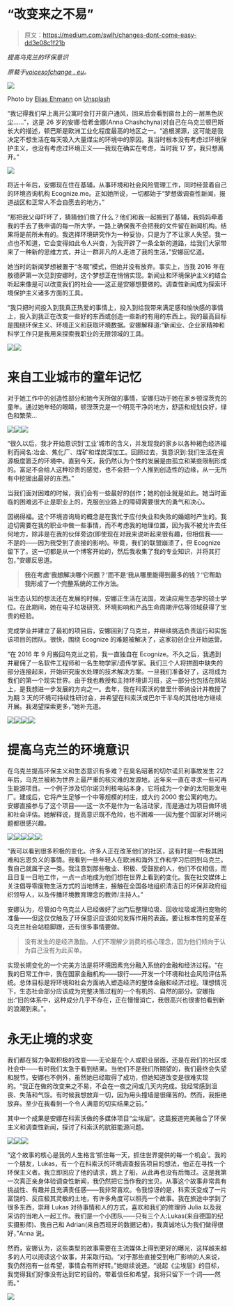 # “改变来之不易”

> 原文：<https://medium.com/swlh/changes-dont-come-easy-dd3e08c1f21b>

*提高乌克兰的环保意识*

*原载于*[*voicesofchange . eu*](http://voicesofchange.eu/anna_ukraine/)*。*

![](img/2689dd2ccd64d5485953ce63d94bc444.png)

Photo by [Elias Ehmann](https://unsplash.com/photos/DxuDxXNXQnc?utm_source=unsplash&utm_medium=referral&utm_content=creditCopyText) on [Unsplash](https://unsplash.com/?utm_source=unsplash&utm_medium=referral&utm_content=creditCopyText)

“我记得我们早上离开公寓时会打开窗户通风，回来后会看到窗台上的一层黑色灰尘……”，这是 26 岁的安娜·恰希金娜(Anna Chashchyna)对自己在乌克兰顿巴斯长大的描述，顿巴斯是欧洲工业化程度最高的地区之一。“追根溯源，这可能是我决定不想生活在每天吸入大量煤尘的环境中的原因。我当时根本没有考虑过环境保护主义，也没有考虑过环境正义——我现在确实在考虑，当时我 17 岁，我只想离开。”

![](img/8628bad4dde09e95863ee4544a7a3a8a.png)

将近十年后，安娜现在住在基辅，从事环境和社会风险管理工作，同时经营着自己的环境咨询机构 Ecognize.me。正如她所说，一切都始于“梦想做调查性新闻，报道战区和正常人不会自愿去的地方。”

“那把我父母吓坏了，猜猜他们做了什么？他们和我一起搬到了基辅，我妈妈牵着我的手去了我申请的每一所大学，一路上确保我不会把我的文件留在新闻机构。结果将是前所未有的。我选择环境研究作为一种妥协，只是为了不让家人失望。我一点也不知道，它会变得如此令人兴奋，为我开辟了一条全新的道路，给我们大家带来了一种新的思维方式，并让一群非凡的人走进了我的生活，”安娜回忆道。

她当时的新闻梦想被置于“冬眠”模式，但她并没有放弃。事实上，当我 2016 年在敖德萨第一次见到安娜时，这个梦想正在悄悄实现。新闻业和环境保护主义的结合听起来像是可以改变我们的社会——这正是安娜想要做的。调查性新闻成为探索环境保护主义诸多方面的工具。

“我只把时间投入到我真正热爱的事情上，投入到给我带来满足感和愉快感的事情上，投入到我正在改变一些好的东西或创造一些新的有用的东西上。我的最高目标是围绕环保主义、环境正义和获取环境数据。安娜解释道:“新闻业、企业家精神和科学工作只是我用来探索我职业的无限领域的工具。

![](img/8188324c812474e8136ae572089d383e.png)![](img/34b27a44ffd111787b35cefe135d8c12.png)

# **来自工业城市的童年记忆**

对于她工作中的创造性部分和她今天所做的事情，安娜归功于她在家乡顿涅茨克的童年。通过她年轻的眼睛，顿涅茨克是一个明亮干净的地方，舒适和规划良好，绿色和繁荣…

![](img/597b8182872d14dfc736c936fe94187d.png)![](img/28de0ba1ee643afeb472dee97ae6bcb5.png)![](img/e0c47dec44a627b9a1e97645637839a6.png)

“很久以后，我才开始意识到‘工业’城市的含义，并发现我的家乡以各种褐色经济福利而闻名:冶金、焦化厂、煤矿和煤炭深加工。回顾过去，我意识到:我们生活在资源极度匮乏的环境中。直到今天，我仍然认为个性的发展是由孤立和某些限制形成的。富足不会给人这种珍贵的感觉，也不会把一个人推到创造性的边缘，从一无所有中挖掘出最好的东西。”

当我们面对困难的时候，我们会有一些最好的创作；她的创业就是如此。她当时面临的困难远不止是职业上的，克服创业路上的障碍需要很大的勇气和决心。

因祸得福。这个环境咨询局的概念是在我忙于应付失业和失败的婚姻时产生的。我迫切需要在我的职业中做一些事情，而不考虑我的地理位置，因为我不被允许去任何地方，除非是在我的伙伴旁边(即使现在对我来说听起来很有趣，但相信我——不是的——因为我受到了直接的影响)。毕竟，我们的联盟崩溃了，但 Ecognize 留下了。这一切都是从一个博客开始的，然后我收集了我的专业知识，并将其打包，”安娜反思道。

> **我在考虑‘我想解决哪个问题？’而不是‘我从哪里能得到最多的钱？’它帮助我形成了一个完整系统的工作方法。**

当生态认知的想法还在发展的时候，安娜正生活在法国，攻读应用生态学的硕士学位。在此期间，她在电子垃圾研究、环境影响和产品生命周期评估等领域获得了宝贵的经验。

完成学业并建立了最初的项目后，安娜回到了乌克兰，并继续挑选负责运行和实施该项目的团队。很快，围绕 Ecognize 的难题被解决了，这家初创企业开始运营。

“在 2016 年 9 月搬回乌克兰之前，我一直独自在 Ecognize。不久之后，我遇到并雇佣了一名软件工程师和一名生物学家/遗传学家。我们三个人将拼图中缺失的部分连接起来，开始研究废水处理的技术解决方案。一旦我们准备好了，这将成为我们的第一个现实世界。由于我也教授和主持环境讲习班，这一部分也包括在网站上，是我想进一步发展的方向之一。去年，我在科索沃的普里什蒂纳设计并教授了为期 3 天的环境可持续性研讨会，并希望在科索沃或巴尔干半岛的其他地方继续开展。我渴望探索更多，”她补充道。

![](img/99af9f16f3fd047dcc62eb2cccfb1552.png)![](img/7fbc0926cf2931c609f24c30917822d5.png)![](img/64065f78e031e309e1378aa2bdcf549a.png)![](img/2558b40291c9827f78508ef5098b27b6.png)

# 提高乌克兰的环境意识

在乌克兰提高环保主义和生态意识有多难？在臭名昭著的切尔诺贝利事故发生 22 年后，乌克兰被称为世界上最严重的核灾难的发源地，近年来一直在寻求一些可再生能源项目。一个例子涉及切尔诺贝利核电站本身，它将成为一个新的太阳能发电厂。建成后，它将产生足够一个中等规模的村庄，或大约 2000 套公寓的电力。安娜直接参与了这个项目——这一次不是作为一名活动家，而是通过为项目做环境和社会评估。她解释说，提高意识既不危险，也不困难——因为整个国家对环境问题都很感兴趣。

![](img/c7a701ac9ab0d4631f1da2b776cf4fab.png)![](img/c9ee0ae76b913aead38bca3fc45adab6.png)![](img/cce73f79a9ae49bb98070470ff57474f.png)![](img/71e364016918ba69e72dc1e8d4c90def.png)![](img/7ab7dbfb43183eafdf6ac4bd998a8840.png)

“我可以看到很多积极的变化。许多人正在改革他们的社区，这有时是一件极其困难和忘恩负义的事情。我看到一些年轻人在欧洲和海外工作和学习后回到乌克兰。我自己就属于这一类。我注意到那些敬业、积极、受鼓励的人，他们不仅相信，而且日复一日地工作，一点一点地成为他们想在世界上看到的变化。我在社交媒体上关注倡导零废物生活方式的当地博主，接触在全国各地组织清洁日的环保非政府组织领导人，以及传播环境教育理念的教师/主持人。”

安娜认为，尽管如今乌克兰人已经做好了出门后整理垃圾、回收垃圾或清扫宠物的准备——但这仅仅触及了环保意识应该如何发挥作用的表面。要让根本性的变革在乌克兰社会站稳脚跟，还有很多事情要做。

> 没有发生的是经济激励。人们不理解少消费的核心理念，因为他们倾向于认为自己没有为此买单。

实现长期变化的一个完美方法是将环境因素充分融入系统的金融和经济过程。“在我的日常工作中，我在国家金融机构——银行——开发一个环境和社会风险评估系统。总体目标是将环境和社会方面纳入塑造经济的整体金融和经济过程。理想情况下，生态社会部分应该成为完整决策过程的一个有机的、自然的部分。安娜指出:“旧的体系中，这种成分几乎不存在，正在慢慢消亡，我很高兴也很害怕看到新的浪潮到来。”。

# 永无止境的求变

我们都在努力争取积极的改变——无论是在个人或职业层面，还是在我们的社区或社会中——有时我们太急于看到结果。当他们不是我们所期望的，我们最终会失望和脱节。安娜也不例外，虽然她已经取得了成功，但她知道改变是很难实现的。“我正在做的改变来之不易，不会在一夜之间或几天内完成。我经常感到沮丧、失落和气馁。有时候我想放弃一切，因为用头撞墙是很痛苦的。然而，我拒绝放弃。至少在我看到一个令人满意的切实结果之前。”

其中一个成果是安娜在科索沃做的多媒体项目“尘埃层”。这篇报道完美融合了环保主义和调查性新闻，探讨了科索沃的肮脏能源问题。

![](img/9e8f75a14a23dd10abe732586042aaea.png)![](img/4bcb7a0b2698151f039c9646aab62a78.png)![](img/55f27dc9a189fecc6972d2b9aa1a682a.png)

“这个故事的核心是我的人生格言‘抓住每一天，抓住世界提供的每一个机会’。我的一个朋友，Lukas，有一个在科索沃的环境调查报告项目的想法，他正在寻找一个环保主义者。我立即回应了他的请求，跳上了船，从此再也没有后悔过。这是我第一次真正亲身体验调查性新闻，我仍然把它当作我的宝贝。从事这个故事非常具有挑战性、有趣并且充满责任感——我非常喜欢。令我惊讶的是，科索沃变成了一片富饶的、反应极其灵敏的土地，有许多角度可以照亮一个故事。我在旅途中学到了很多东西，崇拜 Lukas 对待事情和人的方式，喜欢和我们的修理师 Julia 以及我采访的当地人一起工作。我们是一个小团队——只有三个人:Lukas(来自德国的纪实摄影师)、我自己和 Adrian(来自西班牙的数据记者)，我真诚地认为我们做得很好，”Anna 说。

然而，安娜认为，这些类型的故事需要在主流媒体上得到更好的曝光，这样越来越多的人可以阅读这个故事，并采取行动。“对于那些直接受到电厂影响的人来说，我仍然抱有一丝希望，事情会有所好转。”她继续说道。“说起《尘埃层》的目标，我觉得我们好像没有达到它的目的。带着信任和希望，我将只留下一个词——然而。”

![](img/6d3d1555faa5f54e05bbfc177b2834ab.png)